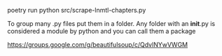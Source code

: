 poetry run python src/scrape-lnmtl-chapters.py

To group many .py files put them in a folder. Any folder with an __init__.py is considered a module by python and you can call them a package

https://groups.google.com/g/beautifulsoup/c/QdvlNYwVWGM
